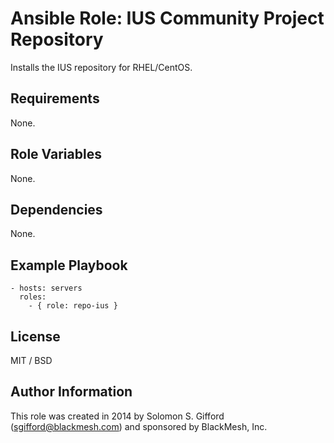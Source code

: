# Ansible Role: IUS Community Project Repository

Installs the IUS repository for RHEL/CentOS.

## Requirements

None.

## Role Variables

None.

## Dependencies

None.

## Example Playbook

    - hosts: servers
      roles:
        - { role: repo-ius }

## License

MIT / BSD

## Author Information

This role was created in 2014 by Solomon S. Gifford (sgifford@blackmesh.com) and sponsored by BlackMesh, Inc.
